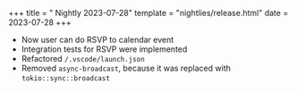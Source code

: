 +++
title = " Nightly 2023-07-28"
template = "nightlies/release.html"
date = 2023-07-28
+++

- Now user can do RSVP to calendar event
- Integration tests for RSVP were implemented
- Refactored `/.vscode/launch.json`
- Removed `async-broadcast`, because it was replaced with `tokio::sync::broadcast`

